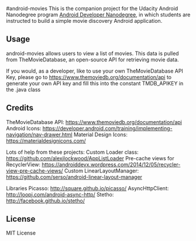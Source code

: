 #android-movies
This is the companion project for the Udacity Android Nanodegree program [Android Developer Nanodegree](https://www.udacity.com/nanodegree), in which students are instructed to build a simple movie discovery Android application.

## Usage

android-movies allows users to view a list of movies.
This data is pulled from TheMovieDatabase, an open-source API for retrieving movie data.

If you would, as a developer, like to use your own TheMovieDatabase API Key, please go to https://www.themoviedb.org/documentation/api to generate your own API key and fill this into the constant TMDB_APIKEY in the .java class

## Credits

TheMovieDatabase API: https://www.themoviedb.org/documentation/api
Android Icons: https://developer.android.com/training/implementing-navigation/nav-drawer.html
Material Design Icons: https://materialdesignicons.com/

Lots of help from these projects:
Custom Loader class: https://github.com/alexjlockwood/AppListLoader
Pre-cache views for RecyclerView: https://androiddevx.wordpress.com/2014/12/05/recycler-view-pre-cache-views/
Custom LinearLayoutManager: https://github.com/serso/android-linear-layout-manager

Libraries
Picasso: http://square.github.io/picasso/
AsyncHttpClient: http://loopj.com/android-async-http/
Stetho: http://facebook.github.io/stetho/

## License

MIT License
